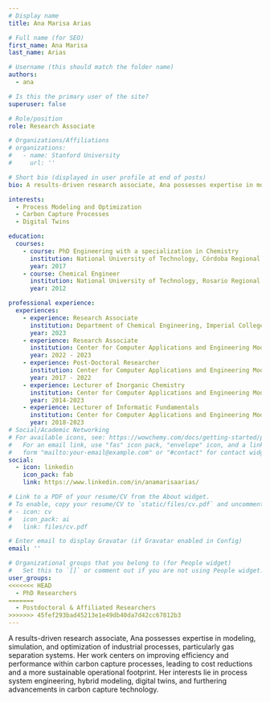 ```yaml
---
# Display name
title: Ana Marisa Arias

# Full name (for SEO)
first_name: Ana Marisa
last_name: Arias

# Username (this should match the folder name)
authors:
  - ana

# Is this the primary user of the site?
superuser: false

# Role/position
role: Research Associate

# Organizations/Affiliations
# organizations:
#   - name: Stanford University
#     url: ''

# Short bio (displayed in user profile at end of posts)
bio: A results-driven research associate, Ana possesses expertise in modeling, simulation, and optimization of industrial processes, particularly gas separation systems. Her work centers on improving efficiency and performance within carbon capture processes, leading to cost reductions and a more sustainable operational footprint. Her interests lie in process system engineering, hybrid modeling, digital twins, and furthering advancements in carbon capture technology.

interests:
  - Process Modeling and Optimization
  - Carbon Capture Processes
  - Digital Twins

education:
  courses:
    - course: PhD Engineering with a specialization in Chemistry
      institution: National University of Technology, Córdoba Regional Faculty
      year: 2017
    - course: Chemical Engineer
      institution: National University of Technology, Rosario Regional Faculty
      year: 2012

professional experience:
  experiences:
    - experience: Research Associate
      institution: Department of Chemical Engineering, Imperial College London
      year: 2023
    - experience: Research Associate
      institution: Center for Computer Applications and Engineering Modeling, National University of Technology, Rosario Regional Faculty - National Council for Scientific Research
      year: 2022 - 2023 
    - experience: Post-Doctoral Researcher
      institution: Center for Computer Applications and Engineering Modeling, National University of Technology, Rosario Regional Faculty - National Council for Scientific Research
      year: 2017 - 2022
    - experience: Lecturer of Inorganic Chemistry
      institution: Center for Computer Applications and Engineering Modeling, National University of Technology, Rosario Regional Faculty - National Council for Scientific Research
      year: 2014-2023
    - experience: Lecturer of Informatic Fundamentals
      institution: Center for Computer Applications and Engineering Modeling, National University of Technology, Rosario Regional Faculty - National Council for Scientific Research
      year: 2018-2023      
# Social/Academic Networking
# For available icons, see: https://wowchemy.com/docs/getting-started/page-builder/#icons
#   For an email link, use "fas" icon pack, "envelope" icon, and a link in the
#   form "mailto:your-email@example.com" or "#contact" for contact widget.
social:
  - icon: linkedin
    icon_pack: fab
    link: https://www.linkedin.com/in/anamarisaarias/

# Link to a PDF of your resume/CV from the About widget.
# To enable, copy your resume/CV to `static/files/cv.pdf` and uncomment the lines below.
# - icon: cv
#   icon_pack: ai
#   link: files/cv.pdf

# Enter email to display Gravatar (if Gravatar enabled in Config)
email: ''

# Organizational groups that you belong to (for People widget)
#   Set this to `[]` or comment out if you are not using People widget.
user_groups:
<<<<<<< HEAD
  - PhD Researchers
=======
  - Postdoctoral & Affiliated Researchers
>>>>>>> 45fef293bad45213e1e49db40da7d42cc67812b3
---
```


A results-driven research associate, Ana possesses expertise in modeling, simulation, and optimization of industrial processes, particularly gas separation systems. Her work centers on improving efficiency and performance within carbon capture processes, leading to cost reductions and a more sustainable operational footprint. Her interests lie in process system engineering, hybrid modeling, digital twins, and furthering advancements in carbon capture technology.